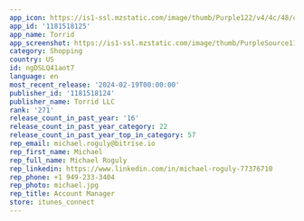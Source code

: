 ```yaml
---
app_icon: https://is1-ssl.mzstatic.com/image/thumb/Purple122/v4/4c/48/c8/4c48c8dd-3941-e3a4-476d-102665671c99/AppIcon-0-0-1x_U007emarketing-0-7-0-85-220.png/1024x1024bb.png
app_id: '1181518125'
app_name: Torrid
app_screenshot: https://is1-ssl.mzstatic.com/image/thumb/PurpleSource116/v4/25/bd/bc/25bdbcb0-d84d-a653-b1ec-a65724f4565b/0a48d34a-0ac7-4f90-b39a-2d02a0a9868d_6.5-inch_Screenshot_1.png/1242x2688bb.png
category: Shopping
country: US
id: ngDSLQ41aot7
language: en
most_recent_release: '2024-02-19T00:00:00'
publisher_id: '1181518124'
publisher_name: Torrid LLC
rank: '271'
release_count_in_past_year: '16'
release_count_in_past_year_category: 22
release_count_in_past_year_top_in_category: 57
rep_email: michael.roguly@bitrise.io
rep_first_name: Michael
rep_full_name: Michael Roguly
rep_linkedin: https://www.linkedin.com/in/michael-roguly-77376710
rep_phone: +1 949-233-3404
rep_photo: michael.jpg
rep_title: Account Manager
store: itunes_connect
---
```

